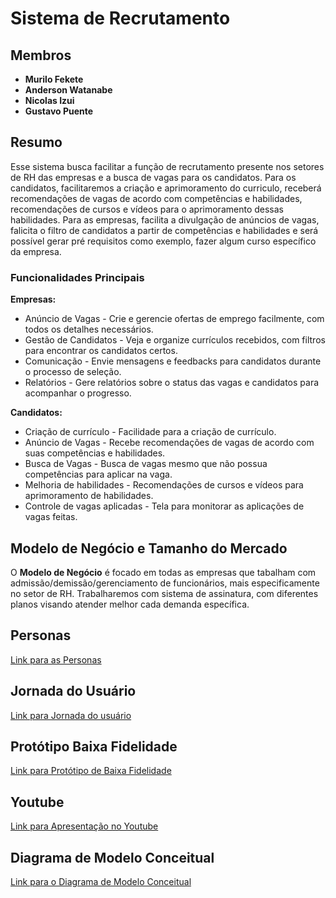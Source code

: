 # Sistema de Recrutamento

## Membros

- **Murilo Fekete**
- **Anderson Watanabe**
- **Nicolas Izui**
- **Gustavo Puente**

## Resumo

Esse sistema busca facilitar a função de recrutamento presente nos setores de RH das empresas e a busca de vagas para os candidatos. Para os candidatos, facilitaremos a criação e aprimoramento do curriculo, receberá recomendações de vagas de acordo com competências e habilidades, recomendações de cursos e vídeos para o aprimoramento dessas habilidades. Para as empresas, facilita a divulgação de anúncios de vagas, falicita o filtro de candidatos a partir de competências e habilidades e será possível gerar pré requisitos como exemplo, fazer algum curso específico da empresa.

### Funcionalidades Principais
**Empresas:**
- Anúncio de Vagas - Crie e gerencie ofertas de emprego facilmente, com todos os detalhes necessários.
- Gestão de Candidatos - Veja e organize currículos recebidos, com filtros para encontrar os candidatos certos.
- Comunicação - Envie mensagens e feedbacks para candidatos durante o processo de seleção.
- Relatórios - Gere relatórios sobre o status das vagas e candidatos para acompanhar o progresso.

**Candidatos:**
- Criação de currículo - Facilidade para a criação de currículo. 
- Anúncio de Vagas - Recebe recomendações de vagas de acordo com suas competências e habilidades.
- Busca de Vagas - Busca de vagas  mesmo que não possua competências para aplicar na vaga.
- Melhoria de habilidades - Recomendações de cursos e vídeos para aprimoramento de habilidades.
- Controle de vagas aplicadas - Tela para monitorar as aplicações de vagas feitas.


## Modelo de Negócio e Tamanho do Mercado

O **Modelo de Negócio** é focado em todas as empresas que tabalham com admissão/demissão/gerenciamento de funcionários, mais especificamente no setor de RH. Trabalharemos com sistema de assinatura, com diferentes planos visando atender melhor cada demanda específica.

## Personas ##
[Link para as Personas](https://docs.google.com/document/d/1Oh7dlekGy7QAZXgoVzRk4Wh1fDr49nmUM_4pfBcwKhU/edit?usp=sharing)

## Jornada do Usuário ##
[Link para Jornada do usuário](https://docs.google.com/document/d/1vrhjX2bmsMwg-FooOiL9FfjCmMMTE7pwZO83OBCB2Wg/edit)

## Protótipo Baixa Fidelidade ##
[Link para Protótipo de Baixa Fidelidade](https://docs.google.com/document/d/1uwdFpkjvc_Sr5C31v68rRG7acy_T6ujgtFw0cQZzfBc/edit)

## Youtube ##
[Link para Apresentação no Youtube](https://www.youtube.com/watch?v=2UfUloKIT3s)

## Diagrama de Modelo Conceitual ##
[Link para o Diagrama de Modelo Conceitual](https://docs.google.com/document/d/1GordsYTOCGwtQY5ZaBYosNucVsZX-xoDwO1syzufKhg/edit?usp=sharing)

